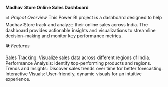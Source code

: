 **Madhav Store Online Sales Dashboard**

📊 *Project Overview*
This Power BI project is a dashboard designed to help Madhav Store track and analyze their online sales across India. The dashboard provides actionable insights and visualizations to streamline decision-making and monitor key performance metrics.

🛠️ *Features*

Sales Tracking: Visualize sales data across different regions of India.
Performance Analysis: Identify top-performing products and regions.
Trends and Insights: Discover sales trends over time for better forecasting.
Interactive Visuals: User-friendly, dynamic visuals for an intuitive experience.

